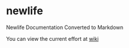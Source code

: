 # newlife
Newlife Documentation Converted to Markdown

You can view the current effort at [wiki](/newlife/wiki)
